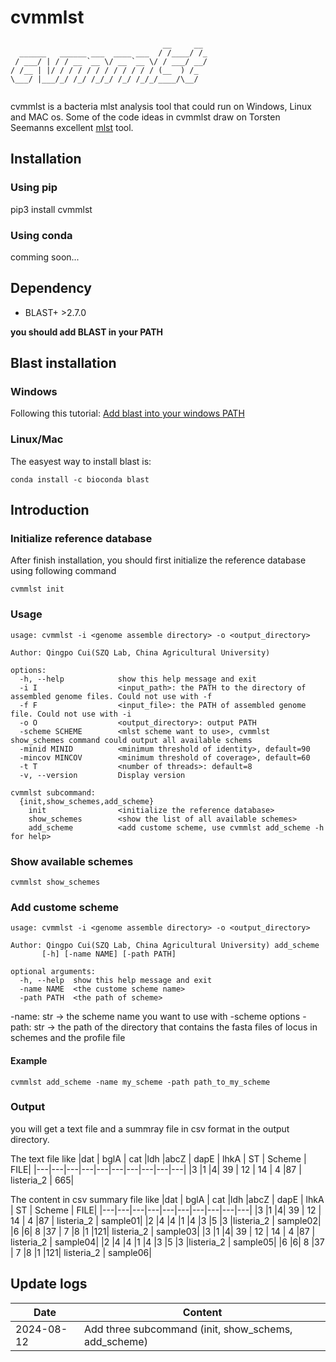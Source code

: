 # cvmmlst


```
                                  __     __
  ______   ______ ___  ____ ___  / /____/ /_
 / ___/ | / / __ `__ \/ __ `__ \/ / ___/ __/
/ /__ | |/ / / / / / / / / / / / (__  ) /_
\___/ |___/_/ /_/ /_/_/ /_/ /_/_/____/\__/


```

cvmmlst is a bacteria mlst analysis tool that could run on Windows, Linux and MAC os. Some of the code ideas in cvmmlst draw on Torsten Seemanns excellent [mlst](https://github.com/tseemann/mlst) tool.






## Installation
### Using pip
pip3 install cvmmlst

### Using conda
comming soon...

## Dependency
- BLAST+ >2.7.0

**you should add BLAST in your PATH**


## Blast installation
### Windows


Following this tutorial:
[Add blast into your windows PATH](http://82.157.185.121:22300/shares/BevQrP0j8EXn76p7CwfheA)

### Linux/Mac
The easyest way to install blast is:

```
conda install -c bioconda blast
```



## Introduction

### Initialize reference database

After finish installation, you should first initialize the reference database using following command
```
cvmmlst init
```


### Usage
```
usage: cvmmlst -i <genome assemble directory> -o <output_directory>

Author: Qingpo Cui(SZQ Lab, China Agricultural University)

options:
  -h, --help            show this help message and exit
  -i I                  <input_path>: the PATH to the directory of assembled genome files. Could not use with -f
  -f F                  <input_file>: the PATH of assembled genome file. Could not use with -i
  -o O                  <output_directory>: output PATH
  -scheme SCHEME        <mlst scheme want to use>, cvmmlst show_schemes command could output all available schems
  -minid MINID          <minimum threshold of identity>, default=90
  -mincov MINCOV        <minimum threshold of coverage>, default=60
  -t T                  <number of threads>: default=8
  -v, --version         Display version

cvmmlst subcommand:
  {init,show_schemes,add_scheme}
    init                <initialize the reference database>
    show_schemes        <show the list of all available schemes>
    add_scheme          <add custome scheme, use cvmmlst add_scheme -h for help>
```

### Show available schemes

```
cvmmlst show_schemes
```



### Add custome scheme
```
usage: cvmmlst -i <genome assemble directory> -o <output_directory>

Author: Qingpo Cui(SZQ Lab, China Agricultural University) add_scheme
       [-h] [-name NAME] [-path PATH]

optional arguments:
  -h, --help  show this help message and exit
  -name NAME  <the custome scheme name>
  -path PATH  <the path of scheme>
```

-name: str -> the scheme name you want to use with -scheme options
-path: str -> the path of the directory that contains the fasta files of locus in schemes and the profile file

#### Example
```
cvmmlst add_scheme -name my_scheme -path path_to_my_scheme
```



### Output

you will get a text file and a summray file in csv format in the output directory.

The text file like
|dat | bglA | cat |ldh |abcZ | dapE | lhkA | ST | Scheme | FILE|
|---|---|---|---|---|---|---|---|---|---|
|3 |1 |4| 39 | 12 | 14 | 4 |87 | listeria_2 | 665|

The content in csv summary file like
|dat | bglA | cat |ldh |abcZ | dapE | lhkA | ST | Scheme | FILE|
|---|---|---|---|---|---|---|---|---|---|
|3 |1 |4| 39 | 12 | 14 | 4 |87 | listeria_2 | sample01|
|2 |4 |4 |1 |4 |3 |5 |3 |listeria_2 | sample02|
|6 |6| 8 |37 | 7 |8 |1 |121| listeria_2 | sample03|
|3 |1 |4| 39 | 12 | 14 | 4 |87 | listeria_2 | sample04|
|2 |4 |4 |1 |4 |3 |5 |3 |listeria_2 | sample05|
|6 |6| 8 |37 | 7 |8 |1 |121| listeria_2 | sample06|




## Update logs
|Date|Content|
|---|---|
|2024-08-12|Add three subcommand (init, show_schems, add_scheme)|
